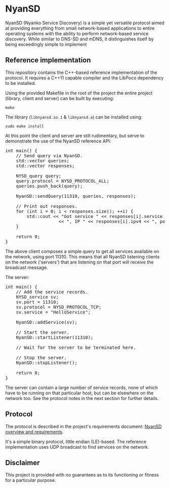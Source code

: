 # NyanSD #

NyanSD (Nyanko Service Discovery) is a simple yet versatile protocol aimed at providing everything from small network-based applications to entire operating systems with the ability to perform network-based service discovery. While similar to DNS-SD and mDNS, it distinguishes itself by being exceedingly simple to implement 

## Reference implementation ##

This repository contains the C++-based reference implementation of the protocol. It requires a C++11 capable compiler and the LibPoco dependency to be installed.

Using the provided Makefile in the root of the project the entire project (library, client and server) can be built by executing:

`make` 

The library (`libnyansd.so.1` & `libnyansd.a`) can be installed using:

`sudo make install`

At this point the client and server are still rudimentary, but serve to demonstrate the use of the NyanSD reference API:

<pre>
int main() {
	// Send query via NyanSD.
	std::vector<NYSD_query> queries;
	std::vector<NYSD_service> responses;
	
	NYSD_query query;
	query.protocol = NYSD_PROTOCOL_ALL;
	queries.push_back(query);

	NyanSD::sendQuery(11310, queries, responses);
	
	// Print out responses.
	for (int i = 0; i < responses.size(); ++i) {
		std::cout << "Got service " << responses[i].service << " on host " << responses[i].hostname
					<< ", IP " << responses[i].ipv4 << ", port " << (uint16_t) responses[i].port << std::endl;
	}
	
	return 0;
}
</pre>

The above client composes a simple query to get all services available on the network, using port 11310. This means that all NyanSD listening clients on the network ('servers') that are listening on that port will receive the broadcast message.

The server:

<pre>
int main() {
	// Add the service records.
	NYSD_service sv;
	sv.port = 11310;
	sv.protocol = NYSD_PROTOCOL_TCP;
	sv.service = "HelloService";
	
	NyanSD::addService(sv);
	
	// Start the server.
	NyanSD::startListener(11310);
	
	// Wait for the server to be terminated here.
	
	// Stop the server.
	NyanSD::stopListener();
	
	return 0;
}
</pre>

The server can contain a large number of service records, none of which have to be running on that particular host, but can be elsewhere on the network too. See the protocol notes in the next section for further details.


## Protocol ##

The protocol is described in the project's requirements document: [NyanSD overview and requirements](doc/NyanSD_overview_and_requirements.md "NyanSD overview and requirements").

It's a simple binary protocol, little endian (LE)-based. The reference implementation uses UDP broadcast to find services on the network. 

## Disclaimer ##

This project is provided with no guarantees as to its functioning or fitness for a particular purpose. 